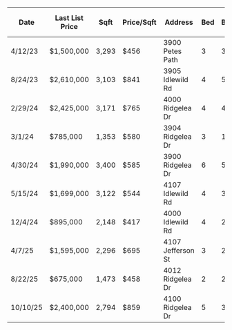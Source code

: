 | Date     | Last List Price | Sqft  | Price/Sqft | Address           | Bed | Bath | Build Year | Age at Sale | 78731 Index Change | Indexed Price | Price Adjustment | Adj. Indexed Price | Adj. Indexed $/Sqft | Price Adjustment Note        |
| -------- | --------------- | ----- | ---------- | ----------------- | --- | ---- | ---------- | ----------- | ------------------ | ------------- | ---------------- | ------------------ | ------------------- | ---------------------------- |
| 4/12/23  | $1,500,000      | 3,293 | $456       | 3900 Petes Path   | 3   | 3    | 2003       | 20          | -9.4%              | $1,358,931    | $200,000         | $1,558,931         | $473                | Older at time of sale        |
| 8/24/23  | $2,610,000      | 3,103 | $841       | 3905 Idlewild Rd  | 4   | 5    | 2023       | 0           | -8.3%              | $2,394,199    | -$500,000        | $1,894,199         | $610                | High-end custom new build    |
| 2/29/24  | $2,425,000      | 3,171 | $765       | 4000 Ridgelea Dr  | 4   | 4    | 2023       | 1           | -4.0%              | $2,327,644    | -$500,000        | $1,827,644         | $576                | High-end custom new build    |
| 3/1/24   | $785,000        | 1,353 | $580       | 3904 Ridgelea Dr  | 3   | 1.5  | 1949       | 75          | -4.0%              | $753,485      | $900,000         | $1,653,485         | $551                | Rebuild                      |
| 4/30/24  | $1,990,000      | 3,400 | $585       | 3900 Ridgelea Dr  | 6   | 5    | 2023       | 1           | -4.6%              | $1,898,078    | $0               | $1,898,078         | $558                | 6bd new build, lower quality |
| 5/15/24  | $1,699,000      | 3,122 | $544       | 4107 Idlewild Rd  | 4   | 3    | 2006       | 18          | -4.6%              | $1,620,520    | $200,000         | $1,820,520         | $583                | Older at time of sale        |
| 12/4/24  | $895,000        | 2,148 | $417       | 4000 Idlewild Rd  | 4   | 2.5  | 1948       | 76          | -3.0%              | $868,183      | $900,000         | $1,768,183         | $589                | Rebuild                      |
| 4/7/25   | $1,595,000      | 2,296 | $695       | 4107 Jefferson St | 3   | 2    | 1948       | 77          | -1.6%              | $1,569,564    | -$200,000        | $1,369,564         | $597                | Shoal Creek premium          |
| 8/22/25  | $675,000        | 1,473 | $458       | 4012 Ridgelea Dr  | 2   | 2    | 1949       | 76          | -0.2%              | $673,323      | $900,000         | $1,573,323         | $524                | Rebuild                      |
| 10/10/25 | $2,400,000      | 2,794 | $859       | 4100 Ridgelea Dr  | 5   | 3.5  | 2021       | 4           | 0.0%               | $2,400,000    | -$500,000        | $1,900,000         | $680                | High-end custom new build    |
